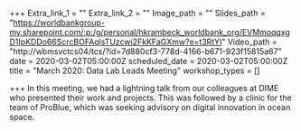 +++
Extra_link_1 = ""
Extra_link_2 = ""
Image_path = ""
Slides_path = "https://worldbankgroup-my.sharepoint.com/:p:/g/personal/hkrambeck_worldbank_org/EVMmoqqxgD1IpKDDo66ScrcBOFAqlsTUzcwi2FkKFaGXmw?e=t3RtYI"
Video_path = "http://wbmsvctcs04/tcs/?id=7d880cf3-778d-4166-b671-923f15815a67"
date = 2020-03-02T05:00:00Z
scheduled_date = 2020-03-02T05:00:00Z
title = "March 2020: Data Lab Leads Meeting"
workshop_types = []

+++
In this meeting, we had a lightning talk from our colleagues at DIME who presented their work and projects. This was followed by a clinic for the team of ProBlue, which was seeking advisory on digital innovation in ocean space.